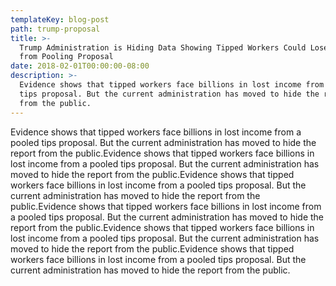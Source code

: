 ```yaml
---
templateKey: blog-post
path: trump-proposal
title: >-
  Trump Administration is Hiding Data Showing Tipped Workers Could Lose Billions
  from Pooling Proposal
date: 2018-02-01T00:00:00-08:00
description: >-
  Evidence shows that tipped workers face billions in lost income from a pooled
  tips proposal. But the current administration has moved to hide the report
  from the public.
---
```

Evidence shows that tipped workers face billions in lost income from a pooled tips proposal. But the current administration has moved to hide the report from the public.Evidence shows that tipped workers face billions in lost income from a pooled tips proposal. But the current administration has moved to hide the report from the public.Evidence shows that tipped workers face billions in lost income from a pooled tips proposal. But the current administration has moved to hide the report from the public.Evidence shows that tipped workers face billions in lost income from a pooled tips proposal. But the current administration has moved to hide the report from the public.Evidence shows that tipped workers face billions in lost income from a pooled tips proposal. But the current administration has moved to hide the report from the public.Evidence shows that tipped workers face billions in lost income from a pooled tips proposal. But the current administration has moved to hide the report from the public.
